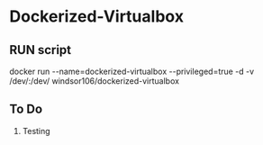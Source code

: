 # Dockerized-Virtualbox
## RUN script
docker run --name=dockerized-virtualbox --privileged=true -d -v /dev/:/dev/ windsor106/dockerized-virtualbox
## To Do
1. Testing
